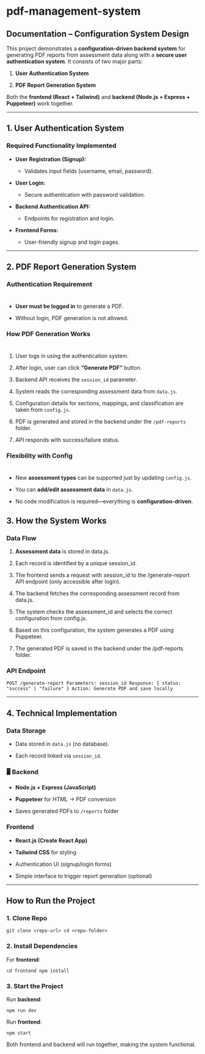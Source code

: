 # pdf-management-system

## Documentation – Configuration System Design

This project demonstrates a **configuration-driven backend system** for generating PDF reports from assessment data along with a **secure user authentication system**. It consists of two major parts:

1.  **User Authentication System**
    
2.  **PDF Report Generation System**
    

Both the **frontend (React + Tailwind)** and **backend (Node.js + Express + Puppeteer)** work together.

* * *

## 1\. User Authentication System

### Required Functionality Implemented

*   **User Registration (Signup):**
    
    *   Validates input fields (username, email, password).
        
*   **User Login:**
    
    *   Secure authentication with password validation.
        
*   **Backend Authentication API:**
    
    *   Endpoints for registration and login.
        
*   **Frontend Forms:**
    
    *   User-friendly signup and login pages.
        

* * *

## 2\. PDF Report Generation System

### Authentication Requirement

# 

*   **User must be logged in** to generate a PDF.
    
*   Without login, PDF generation is not allowed.
    

### How PDF Generation Works

# 

1.  User logs in using the authentication system.
    
2.  After login, user can click **“Generate PDF”** button.
    
3.  Backend API receives the `session_id` parameter.
    
4.  System reads the corresponding assessment data from `data.js`.
    
5.  Configuration details for sections, mappings, and classification are taken from `config.js`.
    
6.  PDF is generated and stored in the backend under the `/pdf-reports` folder.
    
7.  API responds with success/failure status.
    

### Flexibility with Config

# 

*   New **assessment types** can be supported just by updating `config.js`.
    
*   You can **add/edit assessment data** in `data.js`.
    
*   No code modification is required—everything is **configuration-driven**.
    


## 3\. How the System Works

### Data Flow

1. **Assessment data** is stored in data.js.

2. Each record is identified by a unique session_id.

3. The frontend sends a request with session_id to the /generate-report API endpoint (only accessible after login).

4. The backend fetches the corresponding assessment record from data.js.

5. The system checks the assessment_id and selects the correct configuration from config.js.

6. Based on this configuration, the system generates a PDF using Puppeteer.

7. The generated PDF is saved in the backend under the /pdf-reports folder.
    

### API Endpoint

`POST /generate-report Parameters: session_id Response: { status: "success" | "failure" } Action: Generate PDF and save locally`

* * *

## 4\. Technical Implementation

### Data Storage

*   Data stored in `data.js` (no database).
    
*   Each record linked via `session_id`.
    

### 🖥 Backend

*   **Node.js + Express (JavaScript)**
    
*   **Puppeteer** for HTML → PDF conversion
    
*   Saves generated PDFs to `/reports` folder
    

### Frontend

*   **React.js (Create React App)**
    
*   **Tailwind CSS** for styling
    
*   Authentication UI (signup/login forms)
    
*   Simple interface to trigger report generation (optional)
    

* * *

## How to Run the Project

### 1\. Clone Repo

`git clone <repo-url> cd <repo-folder>`

### 2\. Install Dependencies

For **frontend**:

`cd frontend npm install`

### 3\. Start the Project

Run **backend**:

`npm run dev`

Run **frontend**:

`npm start`

Both frontend and backend will run together, making the system functional.
